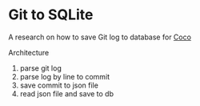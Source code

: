 # Git to SQLite

A research on how to save Git log to database for [Coco](https://github.com/inherd/coco)

Architecture

1. parse git log
2. parse log by line to commit
3. save commit to json file
4. read json file and save to db
